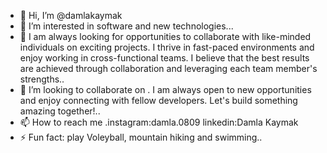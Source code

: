 - 👋 Hi, I’m @damlakaymak
- 👀 I’m interested in software and new technologies...
- 🌱 I am always looking for opportunities to collaborate with like-minded individuals on exciting projects. I thrive in fast-paced environments and enjoy working in cross-functional teams. I believe that the best results are achieved through collaboration and leveraging each team member's strengths..
- 💞️ I’m looking to collaborate on . I am always open to new opportunities and enjoy connecting with fellow developers. Let's build something amazing together!..
- 📫 How to reach me .instagram:damla.0809  linkedin:Damla Kaymak
- ⚡ Fun fact:  play Voleyball, mountain hiking and swimming..

<!---
damlakaymak/damlakaymak is a ✨ special ✨ repository because its `README.md` (this file) appears on your GitHub profile.
You can click the Preview link to take a look at your changes.
--->

